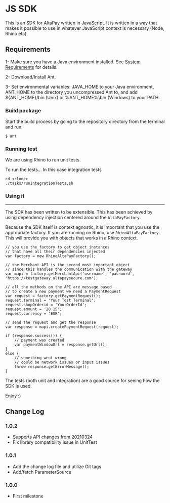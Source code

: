 JS SDK
======

This is an SDK for AltaPay written in JavaScript. It is written in a way that makes it possible to use in whatever JavaScript context is necessary (Node, Rhino etc).

## Requirements

1- Make sure you have a Java environment installed. See [System Requirements](https://ant.apache.org/manual/install.html#sysrequirements) for details.

2- Download/Install Ant.

3- Set environmental variables: JAVA_HOME to your Java environment, ANT_HOME to the directory you uncompressed Ant to, and add ${ANT_HOME}/bin (Unix) or %ANT_HOME%\bin (Windows) to your PATH.

### Build package

Start the build process by going to the repository directory from the terminal and run:

    $ ant


### Running test

We are using Rhino to run unit tests.

To run the tests... In this case integration tests

```
cd <clone>
./tasks/runIntegrationTests.sh
```

### Using it
--------

The SDK has been written to be extensible. This has been achieved by using dependency injection centered around the `AltaPayFactory`.

Because the SDK itself is context agnostic, it is important that you use the appropriate factory. If you are running on 
Rhino, use `RhinoAltaPayFactory`. This will provide you with objects that works in a Rhino context.

```
// you use the factory to get object instances
// that have all their dependencies injected
var factory = new RhinoAltaPayFactory();

// the Merchant API is the second most important object
// since this handles the communication with the gateway
var mapi = factory.getMerchantApi('username', 'password', 'https://testgateway.altapaysecure.com');

// all the methods on the API are message based
// to create a new payment we need a PaymentRequest
var request = factory.getPaymentRequest();
request.terminal = 'Your Test Terminal';
request.shopOrderid = 'YourOrderId';
request.amount = '20.15';
request.currency = 'EUR';

// send the request and get the response
var response = mapi.createPaymentRequest(request);

if (response.success()) {
	// payment was created
	var paymentWindowUrl = response.getUrl();
}
else {
	// something went wrong
	// could be network issues or input issues
	throw response.getErrorMessage();
}
```

The tests (both unit and integration) are a good source for seeing how the SDK is used.

Enjoy :)

## Change Log

### 1.0.2

- Supports API changes from 20210324
- Fix library compatibility issue in UnitTest

### 1.0.1

- Add the change log file and utilize Git tags
- Add/fetch ParameterSource 

### 1.0.0

- First milestone